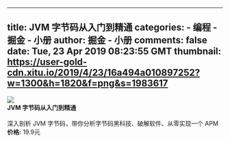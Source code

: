 
---
title: JVM 字节码从入门到精通
categories: 
    - 编程
    - 掘金 - 小册
author: 掘金 - 小册
comments: false
date: Tue, 23 Apr 2019 08:23:55 GMT
thumbnail: https://user-gold-cdn.xitu.io/2019/4/23/16a494a010897252?w=1300&h=1820&f=png&s=1983617
---

<div>   
<img src="https://user-gold-cdn.xitu.io/2019/4/23/16a494a010897252?w=1300&h=1820&f=png&s=1983617" referrerpolicy="no-referrer"><br>
            <strong>JVM 字节码从入门到精通</strong><br><br>
            深入剖析 JVM 字节码，带你分析字节码黑科技、破解软件、从零实现一个 APM<br>
            <strong>价格:</strong> 19.9元
          
</div>
            